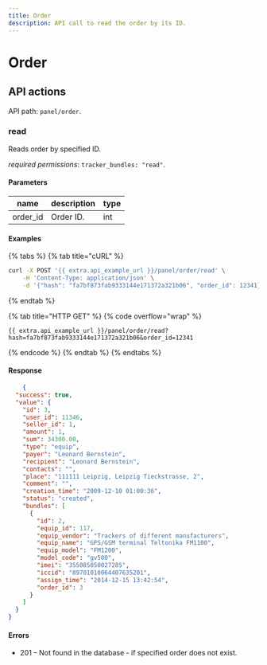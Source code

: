 ```yaml
---
title: Order
description: API call to read the order by its ID.
---
```


# Order

## API actions

API path: `panel/order`.

### read

Reads order by specified ID.

_required permissions_: `tracker_bundles: "read"`.

#### Parameters

| name      | description | type |
| --------- | ----------- | ---- |
| order\_id | Order ID.   | int  |

#### Examples

{% tabs %}
{% tab title="cURL" %}
```sh
curl -X POST '{{ extra.api_example_url }}/panel/order/read' \
    -H 'Content-Type: application/json' \
    -d '{"hash": "fa7bf873fab9333144e171372a321b06", "order_id": 12341}'
```
{% endtab %}

{% tab title="HTTP GET" %}
{% code overflow="wrap" %}
```http
{{ extra.api_example_url }}/panel/order/read?hash=fa7bf873fab9333144e171372a321b06&order_id=12341
```
{% endcode %}
{% endtab %}
{% endtabs %}

#### Response

```json
    {
  "success": true,
  "value": {
    "id": 3,
    "user_id": 11346,
    "seller_id": 1,
    "amount": 1,
    "sum": 34300.00,
    "type": "equip",
    "payer": "Leonard Bernstein",
    "recipient": "Leonard Bernstein",
    "contacts": "",
    "place": "111111 Leipzig, Leipzig Tieckstrasse, 2",
    "comment": "",
    "creation_time": "2009-12-10 01:00:36",
    "status": "created",
    "bundles": [
      {
        "id": 2,
        "equip_id": 117,
        "equip_vendor": "Trackers of different manufacturers",
        "equip_name": "GPS/GSM terminal Teltonika FM1100",
        "equip_model": "FM1200",
        "model_code": "gv500",
        "imei": "355085050027285",
        "iccid": "89701010064407635201",
        "assign_time": "2014-12-15 13:42:54",
        "order_id": 3
      }
    ]
  }
}
```

#### Errors

* 201 – Not found in the database - if specified order does not exist.
